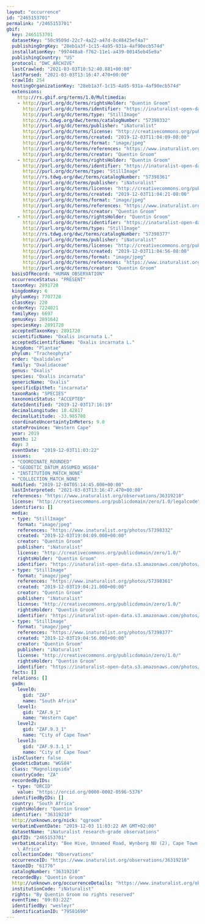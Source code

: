```yaml
---
layout: "occurrence"
id: "2465153701"
permalink: "/2465153701"
gbif:
  key: 2465153701
  datasetKey: "50c9509d-22c7-4a22-a47d-8c48425ef4a7"
  publishingOrgKey: "28eb1a3f-1c15-4a95-931a-4af90ecb574d"
  installationKey: "997448a8-f762-11e1-a439-00145eb45e9a"
  publishingCountry: "US"
  protocol: "DWC_ARCHIVE"
  lastCrawled: "2021-03-03T10:52:40.881+00:00"
  lastParsed: "2021-03-03T13:16:47.470+00:00"
  crawlId: 254
  hostingOrganizationKey: "28eb1a3f-1c15-4a95-931a-4af90ecb574d"
  extensions:
    http://rs.gbif.org/terms/1.0/Multimedia:
    - http://purl.org/dc/terms/rightsHolder: "Quentin Groom"
      http://purl.org/dc/terms/identifier: "https://inaturalist-open-data.s3.amazonaws.com/photos/57398332/original.jpeg?1575387129"
      http://purl.org/dc/terms/type: "StillImage"
      http://rs.tdwg.org/dwc/terms/catalogNumber: "57398332"
      http://purl.org/dc/terms/publisher: "iNaturalist"
      http://purl.org/dc/terms/license: "http://creativecommons.org/publicdomain/zero/1.0/"
      http://purl.org/dc/terms/created: "2019-12-03T11:04:09-08:00"
      http://purl.org/dc/terms/format: "image/jpeg"
      http://purl.org/dc/terms/references: "https://www.inaturalist.org/photos/57398332"
      http://purl.org/dc/terms/creator: "Quentin Groom"
    - http://purl.org/dc/terms/rightsHolder: "Quentin Groom"
      http://purl.org/dc/terms/identifier: "https://inaturalist-open-data.s3.amazonaws.com/photos/57398361/original.jpeg?1575387169"
      http://purl.org/dc/terms/type: "StillImage"
      http://rs.tdwg.org/dwc/terms/catalogNumber: "57398361"
      http://purl.org/dc/terms/publisher: "iNaturalist"
      http://purl.org/dc/terms/license: "http://creativecommons.org/publicdomain/zero/1.0/"
      http://purl.org/dc/terms/created: "2019-12-03T11:04:21-08:00"
      http://purl.org/dc/terms/format: "image/jpeg"
      http://purl.org/dc/terms/references: "https://www.inaturalist.org/photos/57398361"
      http://purl.org/dc/terms/creator: "Quentin Groom"
    - http://purl.org/dc/terms/rightsHolder: "Quentin Groom"
      http://purl.org/dc/terms/identifier: "https://inaturalist-open-data.s3.amazonaws.com/photos/57398377/original.jpeg?1575387195"
      http://purl.org/dc/terms/type: "StillImage"
      http://rs.tdwg.org/dwc/terms/catalogNumber: "57398377"
      http://purl.org/dc/terms/publisher: "iNaturalist"
      http://purl.org/dc/terms/license: "http://creativecommons.org/publicdomain/zero/1.0/"
      http://purl.org/dc/terms/created: "2019-12-03T11:04:56-08:00"
      http://purl.org/dc/terms/format: "image/jpeg"
      http://purl.org/dc/terms/references: "https://www.inaturalist.org/photos/57398377"
      http://purl.org/dc/terms/creator: "Quentin Groom"
  basisOfRecord: "HUMAN_OBSERVATION"
  occurrenceStatus: "PRESENT"
  taxonKey: 2891720
  kingdomKey: 6
  phylumKey: 7707728
  classKey: 220
  orderKey: 7224021
  familyKey: 6697
  genusKey: 2891642
  speciesKey: 2891720
  acceptedTaxonKey: 2891720
  scientificName: "Oxalis incarnata L."
  acceptedScientificName: "Oxalis incarnata L."
  kingdom: "Plantae"
  phylum: "Tracheophyta"
  order: "Oxalidales"
  family: "Oxalidaceae"
  genus: "Oxalis"
  species: "Oxalis incarnata"
  genericName: "Oxalis"
  specificEpithet: "incarnata"
  taxonRank: "SPECIES"
  taxonomicStatus: "ACCEPTED"
  dateIdentified: "2019-12-03T17:16:19"
  decimalLongitude: 18.42817
  decimalLatitude: -33.985708
  coordinateUncertaintyInMeters: 9.0
  stateProvince: "Western Cape"
  year: 2019
  month: 12
  day: 3
  eventDate: "2019-12-03T11:03:22"
  issues:
  - "COORDINATE_ROUNDED"
  - "GEODETIC_DATUM_ASSUMED_WGS84"
  - "INSTITUTION_MATCH_NONE"
  - "COLLECTION_MATCH_NONE"
  modified: "2019-12-04T05:14:45.000+00:00"
  lastInterpreted: "2021-03-03T13:16:47.470+00:00"
  references: "https://www.inaturalist.org/observations/36319210"
  license: "http://creativecommons.org/publicdomain/zero/1.0/legalcode"
  identifiers: []
  media:
  - type: "StillImage"
    format: "image/jpeg"
    references: "https://www.inaturalist.org/photos/57398332"
    created: "2019-12-03T19:04:09.000+00:00"
    creator: "Quentin Groom"
    publisher: "iNaturalist"
    license: "http://creativecommons.org/publicdomain/zero/1.0/"
    rightsHolder: "Quentin Groom"
    identifier: "https://inaturalist-open-data.s3.amazonaws.com/photos/57398332/original.jpeg?1575387129"
  - type: "StillImage"
    format: "image/jpeg"
    references: "https://www.inaturalist.org/photos/57398361"
    created: "2019-12-03T19:04:21.000+00:00"
    creator: "Quentin Groom"
    publisher: "iNaturalist"
    license: "http://creativecommons.org/publicdomain/zero/1.0/"
    rightsHolder: "Quentin Groom"
    identifier: "https://inaturalist-open-data.s3.amazonaws.com/photos/57398361/original.jpeg?1575387169"
  - type: "StillImage"
    format: "image/jpeg"
    references: "https://www.inaturalist.org/photos/57398377"
    created: "2019-12-03T19:04:56.000+00:00"
    creator: "Quentin Groom"
    publisher: "iNaturalist"
    license: "http://creativecommons.org/publicdomain/zero/1.0/"
    rightsHolder: "Quentin Groom"
    identifier: "https://inaturalist-open-data.s3.amazonaws.com/photos/57398377/original.jpeg?1575387195"
  facts: []
  relations: []
  gadm:
    level0:
      gid: "ZAF"
      name: "South Africa"
    level1:
      gid: "ZAF.9_1"
      name: "Western Cape"
    level2:
      gid: "ZAF.9.3_1"
      name: "City of Cape Town"
    level3:
      gid: "ZAF.9.3.1_1"
      name: "City of Cape Town"
  isInCluster: false
  geodeticDatum: "WGS84"
  class: "Magnoliopsida"
  countryCode: "ZA"
  recordedByIDs:
  - type: "ORCID"
    value: "https://orcid.org/0000-0002-0596-5376"
  identifiedByIDs: []
  country: "South Africa"
  rightsHolder: "Quentin Groom"
  identifier: "36319210"
  http://unknown.org/nick: "qgroom"
  verbatimEventDate: "2019-12-03 11:03:22 AM GMT+02:00"
  datasetName: "iNaturalist research-grade observations"
  gbifID: "2465153701"
  verbatimLocality: "Bee Hive, Unnamed Road, Wynberg NU (2), Cape Town, 7824, South\
    \ Africa"
  collectionCode: "Observations"
  occurrenceID: "https://www.inaturalist.org/observations/36319210"
  taxonID: "61776"
  catalogNumber: "36319210"
  recordedBy: "Quentin Groom"
  http://unknown.org/occurrenceDetails: "https://www.inaturalist.org/observations/36319210"
  institutionCode: "iNaturalist"
  rights: "By Quentin Groom no rights reserved"
  eventTime: "09:03:22Z"
  identifiedBy: "wesleyr"
  identificationID: "79581690"
---
```

